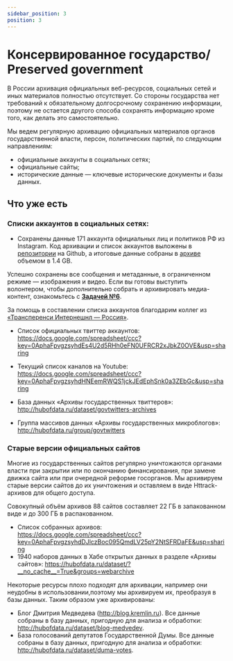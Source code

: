 ```yaml
---
sidebar_position: 3
position: 3
---
```



# Консервированное государство/ Preserved government

В России архивация официальных веб-ресурсов, социальных сетей и иных материалов полностью отсутствует. Со стороны государства нет требований к обязательному долгосрочному сохранению информации, поэтому не остается другого способа сохранять информацию кроме того, как делать это самостоятельно.

Мы ведем регулярную архивацию официальных материалов органов государственной власти, персон, политических партий, по следующим направлениям:
- официальные аккаунты в социальных сетях;
- официальные сайты;
- исторические данные — ключевые исторические документы и базы данных.


## Что уже есть

### Списки аккаунтов в социальных сетях:

- Сохранены данные 171 аккаунта официальных лиц и политиков РФ из Instagram. Код архивации и список аккаунтов выложены в [репозитории](https://github.com/ruarxive/rugovinstagrams) на Github, а итоговые данные собраны в [архиве](https://cdn.ruarxive.org/public/webcollect2022/govinst2022/_govinstagrams_20220325.zip) объемом в 1.4 GB.

Успешно сохранены все сообщения и метаданные, в ограниченном режиме — изображения и видео. Если вы готовы выступить волонтером, чтобы дополнительно собрать и архивировать медиа-контент, ознакомьтесь с [__Задачей №6__](https://ruarxive.org/kb/volunteers/volunteers-tasks).

За помощь в составлении списка аккаунтов благодарим коллег из [«Трансперенси Интернешнл — Россия»](https://transparency.org.ru/).


- Список официальных твиттер аккаунтов: https://docs.google.com/spreadsheet/ccc?key=0AphaFpvgzsyhdEs4U2d5RHh0eFN0UFRCR2xJbkZ0OVE&usp=sharing

- Текущий список каналов на Youtube: https://docs.google.com/spreadsheet/ccc?key=0AphaFpvgzsyhdHNEemRWQS1jckJEdEphSnk0a3ZEbGc&usp=sharing

- База данных «Архивы государственных твиттеров»: http://hubofdata.ru/dataset/govtwitters-archives

- Группа массивов данных «Архивы государственных микроблогов»: http://hubofdata.ru/group/govtwitters


### Старые версии официальных сайтов

Многие из государственных сайтов регулярно уничтожаются органами власти при закрытии или по окончанию финансирования, при замене движка сайта или при очередной реформе госорганов. Мы архивируем старые версии сайтов до их уничтожения и оставляем в виде Httrack-архивов для общего доступа.

Совокупный объём архивов 88 сайтов составляет 22 ГБ в запакованном виде и до 300 ГБ в распакованном.

- Список собранных архивов: https://docs.google.com/spreadsheet/ccc?key=0AphaFpvgzsyhdDJlczBoc095QmdLV25pY2NtSFRDaFE&usp=sharing
- 1940 наборов данных в Хабе открытых данных в разделе «Архивы сайтов»: https://hubofdata.ru/dataset/?__no_cache__=True&groups=webarchive

Некоторые ресурсы плохо подходят для архивации, например они неудобны в использовании,поэтому мы архивируем их, преобразуя в базы данных. Таким образом уже архивированы:
- Блог Дмитрия Медведева (http://blog.kremlin.ru). Все данные собраны в базу данных, пригодную для анализа и обработки: http://hubofdata.ru/dataset/blog-medvedev.
- База голосований депутатов Государственной Думы. Все данные собраны в базу данных, пригодную для анализа и обработки: http://hubofdata.ru/dataset/duma-votes.
